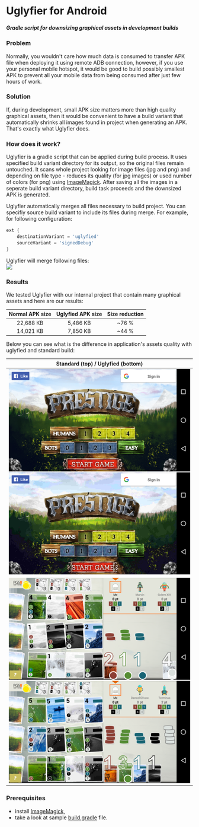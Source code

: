 # Uglyfier for Android
##### Gradle script for downsizing graphical assets in development builds

### Problem
Normally, you wouldn't care how much data is consumed to transfer APK file when deploying it using remote ADB connection, however, if you use your personal mobile hotspot, it would be good to build possibly smallest APK to prevent all your mobile data from being consumed after just few hours of work.

### Solution
If, during development, small APK size matters more than high quality graphical assets, then it would be convenient to have a build variant that automatically shrinks all images found in project when generating an APK. That's exactly what Uglyfier does.

### How does it work?
Uglyfier is a gradle script that can be applied during build process. It uses specified build variant directory for its output, so the original files remain untouched. It scans whole project looking for image files (jpg and png) and depending on file type - reduces its quality (for jpg images) or used number of colors (for png) using [ImageMagick](http://www.imagemagick.org/). After saving all the images in a seperate build variant directory, build task proceeds and the downsized APK is generated.

Uglyfier automatically merges all files necessary to build project. You can specifiy source build variant to include its files during merge. For example, for following configuration:

```groovy
ext {
    destinationVariant = 'uglyfied'
    sourceVariant = 'signedDebug'
}
```
Uglyfier will merge following files:
<img style="display: block" src="/screenshots/filetree.png"/>

### Results
We tested Uglyfier with our internal project that contain many graphical assets and here are our results: 

<table class="table table-bordered table-striped">
    <thead>
        <tr>
            <th>Normal APK size</th>
            <th>Uglyfied APK size</th>
            <th>Size reduction</th>
        </tr>
    </thead>    
    <tr>
        <td align="center">22,688 KB</td>
        <td align="center">5,486 KB</td>
        <td align="center">~76 %</td>
    </tr>
    <tr>
        <td align="center">14,021 KB</td>
        <td align="center">7,850 KB</td>
        <td align="center">~44 %</td>
    </tr>
</table>

Below you can see what is the difference in application's assets quality with uglyfied and standard build:

<table class="table table-bordered table-striped">
    <thead>
        <tr>
            <th>Standard (top) / Uglyfied (bottom)</th>
        </tr>
    </thead>    
    <tr>
        <td align="center"><img src="/screenshots/normal1.png" /><img src="/screenshots/uglyfied1.png" /></td>
    </tr>
    <tr>
        <td align="center"><img src="/screenshots/normal2.png" /><img src="/screenshots/uglyfied2.png" /></td>
    </tr>
</table>

### Prerequisites
* install [ImageMagick](http://www.imagemagick.org/),
* take a look at sample [build.gradle](sample/build.gradle) file.